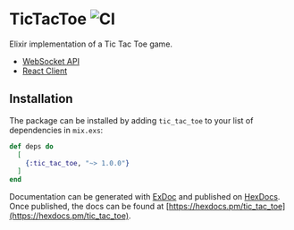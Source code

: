 # TicTacToe ![CI](https://github.com/idabmat/tic_tac_toe/workflows/CI/badge.svg)

Elixir implementation of a Tic Tac Toe game.

  * [WebSocket API](https://github.com/idabmat/tic_tac_toe_channel)
  * [React Client](https://github.com/idabmat/tic_tac_toe_client)

## Installation

The package can be installed by adding `tic_tac_toe` to your list of
dependencies in `mix.exs`:

```elixir
def deps do
  [
    {:tic_tac_toe, "~> 1.0.0"}
  ]
end
```

Documentation can be generated with [ExDoc](https://github.com/elixir-lang/ex_doc)
and published on [HexDocs](https://hexdocs.pm). Once published, the docs can
be found at [https://hexdocs.pm/tic_tac_toe](https://hexdocs.pm/tic_tac_toe).

